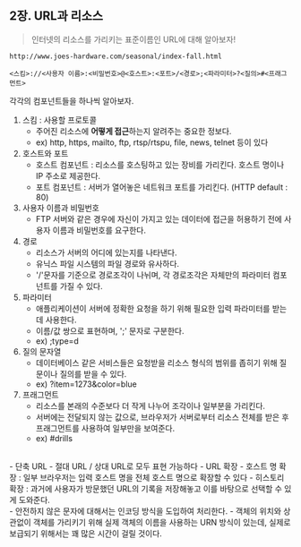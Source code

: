 ## 2장. URL과 리소스
> 인터넷의 리소스를 가리키는 표준이름인 URL에 대해 알아보자!

```
http://www.joes-hardware.com/seasonal/index-fall.html
```

```
<스킴>://<사용자 이름>:<비밀번호>@<호스트>:<포트>/<경로>;<파라미터>?<질의>#<프래그먼트>
```

각각의 컴포넌트들을 하나씩 알아보자. 

1. 스킴 : 사용할 프로토콜
	- 주어진 리소스에 **어떻게 접근**하는지 알려주는 중요한 정보다. 
	- ex) http, https, mailto, ftp, rtsp/rtspu, file, news, telnet 등이 있다
2. 호스트와 포트
	- 호스트 컴포넌트 : 리소스를 호스팅하고 있는 장비를 가리킨다. 호스트 명이나 IP 주소로 제공한다.
	- 포트 컴포넌트 : 서버가 열어놓은 네트워크 포트를 가리킨다. (HTTP default : 80)
3. 사용자 이름과 비밀번호
	- FTP 서버와 같은 경우에 자신이 가지고 있는 데이터에 접근을 허용하기 전에 사용자 이름과 비밀번호를 요구한다. 
4. 경로 
	- 리소스가 서버의 어디에 있는지를 나타낸다.
	- 유닉스 파일 시스템의 파일 경로와 유사하다. 
	- '/'문자를 기준으로 경로조각이 나뉘며, 각 경로조각은 자체만의 파라미터 컴포넌트를 가질 수 있다.
5. 파라미터
	- 애플리케이션이 서버에 정확한 요청을 하기 위해 필요한 입력 파라미터를 받는데 사용한다. 
	- 이름/값 쌍으로 표현하며, ';' 문자로 구분한다. 
	- ex) ;type=d
6. 질의 문자열
	- 데이터베이스 같은 서비스들은 요청받을 리소스 형식의 범위를 좁히기 위해 질문이나 질의를 받을 수 있다. 
	- ex) ?item=1273&color=blue
7. 프래그먼트
	- 리소스를 본래의 수준보다 더 작게 나누어 조각이나 일부분을 가리킨다.
	- 서버에는 전달되지 않는 값으로, 브라우저가 서버로부터 리소스 전체를 받은 후 프래그먼트를 사용하여 일부만을 보여준다. 
	- ex) \#drills

<br>
- 단축 URL 
	- 절대 URL / 상대 URL로 모두 표현 가능하다
	- URL 확장
		- 호스트 명 확장 : 일부 브라우저는 입력 호스트 명을 전체 호스트 명으로 확장할 수 있다
		- 히스토리 확장 : 과거에 사용자가 방문했던 URL의 기록을 저장해놓고 이를 바탕으로 선택할 수 있게 도와준다. 
<br>
- 안전하지 않은 문자에 대해서는 인코딩 방식을 도입하여 처리한다. 
- 객체의 위치와 상관없이 객체를 가리키기 위해 실제 객체의 이름을 사용하는 URN 방식이 있는데, 실제로 보급되기 위해서는 꽤 많은 시간이 걸릴 것이다. 